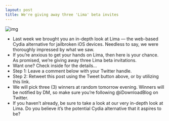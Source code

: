 ```yaml
---
layout: post
title: We're giving away three 'Lima' beta invites
---
```

![img](http://media.idownloadblog.com/wp-content/uploads/2012/04/Lima-Beta-Invites.jpg)
* Last week we brought you an in-depth look at Lima — the web-based Cydia alternative for jailbroken iOS devices. Needless to say, we were thoroughly impressed by what we saw.
* If you’re anxious to get your hands on Lima, then here is your chance. As promised, we’re giving away three Lima beta invitations.
* Want one? Check inside for the details…
* Step 1: Leave a comment below with your Twitter handle.
* Step 2: Retweet this post using the Tweet button above, or by utilizing this link.
* We will pick three (3) winners at random tomorrow evening. Winners will be notified by DM, so make sure you’re following @iDownloadBlog on Twitter.
* If you haven’t already, be sure to take a look at our very in-depth look at Lima. Do you believe it’s the potential Cydia alternative that it aspires to be?

